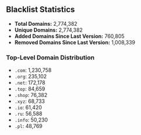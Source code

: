 ## Blacklist Statistics

- **Total Domains:** 2,774,382
- **Unique Domains:** 2,774,382
- **Added Domains Since Last Version:** 760,805
- **Removed Domains Since Last Version:** 1,008,339

### Top-Level Domain Distribution

-  `.com`: 1,230,758
-  `.org`: 235,102
-  `.net`: 172,178
-  `.top`: 84,659
-  `.shop`: 76,382
-  `.xyz`: 68,733
-  `.io`: 61,420
-  `.ru`: 56,588
-  `.info`: 50,230
-  `.pl`: 48,769
